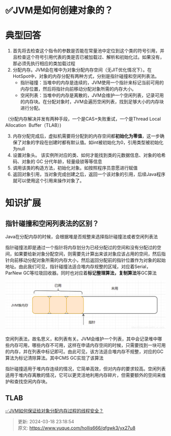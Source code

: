 # ✅JVM是如何创建对象的？

# 典型回答
1. 首先将去检查这个指令的参数是否能在常量池中定位到这个类的符号引用，并且检查这个符号引用代表的类是否已被加载过、解析和初始化过。如果没有，那必须先执行相应的类加载过程
2. 分配内存。JVM会在堆中为对象分配内存空间（无JIT优化情况下）。在HotSpot中，对象的内存分配有两种方式，分别是指针碰撞和空闲列表法。
    - 指针碰撞：当堆中的内存是连续的，JVM使用一个指针来标记当前可用的内存位置，然后将指针向前移动分配对象所需的内存大小。
    - 空闲列表：当堆中的内存是离散的，JVM会维护一个空闲列表，记录可用的内存块。在分配对象时，JVM会遍历空闲列表，找到足够大小的内存块进行分配。

（分配内存解决并发有两种手段，一个是CAS+失败重试，一个是Thread Local Allocation  Buffer（TLAB）)

3. 内存分配完成后，虚拟机需要将分配到的内存空间都**初始化为零值**，这一步确保了对象的字段在创建时都有默认值。如int被初始化为0，引用类型被初始化为null
4. 设置对象头。 该实例所对应的类、如何才能找到类的元数据信息、对象的哈希码、对象的 GC 分代年龄，轻量级锁等等信息
5. 调用该类的构造方法，初始化对象。如按照程序员意愿进行赋值
6. 返回对象引用，当对象完成创建之后，返回一个该对象的引用，后续Java程序就可以使用这个引用来操作对象了。

# 知识扩展
## 指针碰撞和空闲列表法的区别？
Java在分配内存的时候，会根据堆是否规整来选择指针碰撞法或者空闲列表法



指针碰撞法即是通过一个指针将内存划分为已经分配过的空间和没有分配过的空间，如果要给新对象分配空间，则需要先计算出来该对象应该占用的空间，然后指针向前移动分配对象所需的内存大小，然后返回分配前的指针位置作为对象的起始地址。由此我们可见，指针碰撞法适合堆内存规整的区域，对应着Serial，ParNew GC等垃圾回收器。同时也对应着**标记整理算法，复制算法**等GC算法



![1687075625079-8b59eeef-1840-4fbe-807b-0cccdb5f8e94.png](./img/tpfLb8Io6iDEEc5h/1687075625079-8b59eeef-1840-4fbe-807b-0cccdb5f8e94-990740.png)



空闲列表法，故名思义，和列表有关。JVM会维护一个列表，其中会记录堆中哪些内存可用，哪些内存不可用，这样在申请内存空间的时候，只需要找到一块可用的内存，并在列表中标记即可。由此可见，该方法适合堆内存不规整，对应的GC算法为标记清除算法。其中CMS GC实现了该算法



指针碰撞适用于堆内存连续的情况，它简单高效，但对内存的要求较高。空闲列表适用于堆内存离散的情况，它可以更灵活地利用内存碎片，但需要额外的空间来维护和查找空闲内存块。



## TLAB


[✅JVM如何保证给对象分配内存过程的线程安全？](https://www.yuque.com/hollis666/qfgwk3/gea4my)





> 更新: 2024-03-18 23:18:54  
> 原文: <https://www.yuque.com/hollis666/qfgwk3/yx27u8>